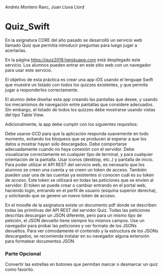 Andrés Montero Ranc, Juan Lluva Llord

# Quiz_Swift

En la asignatura CORE del año pasado se desarrolló un servicio web llamado Quiz que permitía introducir preguntas para luego jugar a acertarlas.

En la página https://quiz2019.herokuapp.com está desplegado este servicio. Los alumnos pueden entrar en este sitio web con un navegador para usar este servicio.

El objetivo de esta práctica es crear una app iOS usando el lenguaje Swift que muestre un listado con todos los quizzes existentes, y que permita jugar a responderlos correctamente.

El alumno debe diseñar esta app creando las pantallas que desee, y usando los mecanismos de navegación entre pantallas que considere adecuados. Sin embargo, el listado de todos los quizzes debe mostrarse usando vistas del tipo Table View.

Adicionalmente, la app debe cumplir con los siguientes requisitos:

Debe usarse GCD para que la aplicación responda suavemente en todo momento, evitando los bloqueos que se producen al esperar a que los datos a mostrar hayan sido descargados.
Debe comportarse adecuadamente cuando no haya conexión con el servidor.
Debe visualizarse correctamente en cualquier tipo de terminal, y para cualquier orientación de la pantalla.
Usar iconos (desktop, etc..) y pantalla de inicio. 
Para poder utilizar el API REST del servicio web, es necesario que los alumnos se creen una cuenta y se creen un token de acceso. También pueden usar una de las cuentas ya existentes si conocen cuál es su token de acceso. Este token se utilizará en todas las peticiones que se envíen al servidor. El token se puede crear o cambiar entrando en el portal web, haciendo login, entrando en el perfil de usuario (esquina superior derecha), y solicitando que se genere un nuevo token de acceso. 

En el moodle de la asignatura existe un documento pdf donde se describen todas las primitivas del API REST del servidor Quiz. Todas las peticiones descritas descargan un JSON diferente, pero para un mismo tipo de petición, el JSON devuelto tiene siempre los mismos campos. Use un navegador para probar las peticiones y ver formato de los JSONs devueltos. Para ver cómodamente el contenido y la estructura de los JSONs descargados, se recomienda instalar en su navegador alguna extensión para formatear documentos JSON.

### Parte Opcional
Convertir las estrellas en botones que permitan marcar o desmarcar un quiz como favorito.
